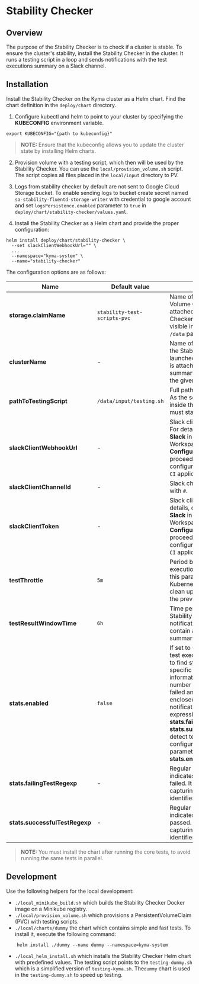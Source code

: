 # Stability Checker

## Overview
The purpose of the Stability Checker is to check if a cluster is stable. 
To ensure the cluster's stability, install the Stability Checker in the cluster. 
It runs a testing script in a loop and sends notifications with the test executions summary on a Slack channel.

## Installation
Install the Stability Checker on the Kyma cluster as a Helm chart. Find the chart definition in the `deploy/chart` directory.
1. Configure kubectl and helm to point to your cluster by specifying the **KUBECONFIG** environment variable. 
```
export KUBECONFIG="{path to kubeconfig}"
```

> **NOTE:** Ensure that the kubeconfig allows you to update the cluster state by installing Helm charts. 
2. Provision volume with a testing script, which then will be used by the Stability Checker. You can use the `local/provision_volume.sh` script. 
The script copies all files placed in the `local/input` directory to PV.

3. Logs from stability checker by default are not sent to Google Cloud Storage bucket. 
To enable sending logs to bucket create secret named `sa-stability-fluentd-storage-writer` with credential to google account and
set `logsPersistence.enabled` parameter to `true` in `deploy/chart/stability-checker/values.yaml`.

4. Install the Stability Checker as a Helm chart and provide the proper configuration:

```
helm install deploy/chart/stability-checker \
  --set slackClientWebhookUrl="" \
  ...
  --namespace="kyma-system" \
  --name="stability-checker"

```

The configuration options are as follows:

 | Name | Default value | Description |
 |------|---------------|-------------|
**storage.claimName** |`stability-test-scripts-pvc`| Name of the Persistent Volume Claim (PVC) which is attached to the Stability Checker Pod. The volume is visible in the Pod under the `/data` path. 
**clusterName** |-| Name of the cluster on which the Stability Checker Pod is launched. The cluster name is attached to the tests summary report and sent to the given Slack channel.
**pathToTestingScript** |`/data/input/testing.sh`| Full path to the testing script. As the script is delivered inside the PVC, the path must start with `/data`.
**slackClientWebhookUrl** |-| Slack client webhook URL. For details, click **Customize Slack** in your Slack Workspace, choose the **Configure apps** button and  proceed with the configuration of the `Jenkins CI` application.
**slackClientChannelId** |-| Slack channel ID which starts with `#`.
**slackClientToken** |-| Slack client token. For details, click **Customize Slack** in your Slack Workspace, choose the **Configure apps** button and  proceed with the configuration of the `Jenkins CI` application.
**testThrottle** | `5m`| Period between test executions. The purpose of this parameter is to give Kubernetes some time to clean up all resources after the previous test execution.
**testResultWindowTime** | `6h` | Time period after which the Stability Checker sends notifications. Notifications contain a test executions summary for this period. 
**stats.enabled** | `false` | If set to `true`, an output from test executions is analyzed to find statistics for every specific test. Detailed information about the number of times every test failed and succeeded is enclosed to the Slack notification. Regular expressions defined in **stats.failingTestRegexp** and **stats.successfulTestRegexp** detect test results. You can configure these two parameters only if **stats.enabled** is set to `true`. 
**stats.failingTestRegexp** |-| Regular expression which indicates that the test has failed. It must contain one capturing group which identifies the test name.
**stats.successfulTestRegexp** |-|  Regular expression which indicates that the test has passed. It must contain one capturing group which identifies the test name.


> **NOTE:** You must install the chart after running the core tests, to avoid running the same tests in parallel.

## Development
Use the following helpers for the local development:
- `./local_minikube_build.sh` which builds the Stability Checker Docker image on a  Minikube registry.
- `./local/provision_volume.sh` which provisions a PersistentVolumeClaim (PVC) with testing scripts.
- `./local/charts/dummy` the chart which contains simple and fast tests. To install it, execute the following command:
```
    helm install ./dummy --name dummy --namespace=kyma-system
```
- `./local_helm_install.sh` which installs the Stability Checker Helm chart with predefined values. 
The testing script points to the `testing-dummy.sh` which is a simplified version of `testing-kyma.sh`. The`dummy` chart is used in the `testing-dummy.sh` to speed up testing.
